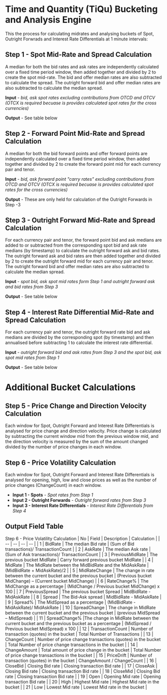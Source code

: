 # Time and Quantity (TiQu) Bucketing and Analysis Engine

This the process for calculating midrates and analysing buckets of Spot, Outright Forwrads and Interest Rate Differentials at 1 minute intervals:

## Step 1 - Spot Mid-Rate and Spread Calculation
A median for both the bid rates and ask rates are independently calculated over a fixed time period window, then added together and divided by 2 to create the spot mid-rate. The bid and offer median rates are also subtracted to calculate the spread. The outright forward bid and offer median rates are also subtracted to calculate the median spread.

**Input** - _bid, ask spot rates excluding contributions from OTCD and OTCV (OTCX is required becuase is provides calculated spot rates for the cross currencies)_

**Output** - See table below

## Step 2 - Forward Point Mid-Rate and Spread Calculation
A median for both the bid forward points and offer forward points are independently calculated over a fixed time period window, then added together and divided by 2 to create the forward point mid for each currency pair and tenor. 

**Input** - _bid, ask forward point "carry rates" excluding contributions from OTCD and OTCV (OTCX is required becuase is provides calculated spot rates for the cross currencies)_

**Output** - These are only held for calculation of the Outright Forwards in Step -3 

## Step 3 - Outright Forward Mid-Rate and Spread Calculation
For each currency pair and tenor, the forward point bid and ask medians are added to or subtracted from the corresponding spot bid and ask rate medians (by timestamp) to calculate the outright forward ask and bid rates. The outright forward ask and bid rates are then added together and divided by 2 to create the outright forward mid for each currency pair and tenor. The outright forward bid and offer median rates are also subtracted to calculate the median spread.

**Input** - _spot bid, ask spot mid rates form Step 1 and outright forward ask and bid rates from Step 3_

**Output** - See table below

## Step 4 - Interest Rate Differential Mid-Rate and Spread Calculation
For each currency pair and tenor, the outright forward rate bid and ask medians are divided by the corresponding spot (by timestamp) and then annualised before subtracting 1 to calculate the interest rate differential.

**Input** - _outright forward bid and ask rates from Step 3 and the spot bid, ask spot mid rates from Step 1_

**Output** - See table below

# Additional Bucket Calculations
## Step 5 - Price Change and Direction Velocity Calculation
Each window for Spot, Outright Forward and Interest Rate Differentials is analysed for price change and direction velocity. Price change is calculated by subtracting the current window mid from the previous window mid, and the direction velocity is measured by the sum of the amount changed divided by the number of price changes in each window.

## Step 6 - Price Volatility Calculation
Each window for Spot, Outright Forward and Interest Rate Differentials is analysed for opening, high, low and close prices as well as the number of price changes (ChangeCount) in each window. 

* **Input 1 - Spots** - _Spot rates from Step 1_
* **Input 2 - Outright Forwards** - _Outright forward rates from Step 3_
* **Input 3 - Interest Rate Differentials** - _Interest Rate Differentials from Step 4_

## Output Field Table
Step 6 - Price Volatility Calculation
| No | Field | Description | Calculation |
| -- | -- | -- | -- |
| 1 | BidRate | The median Bid rate | (Sum of Bid transactions)/ TransactionCount |
| 2 | AskRate | The median Ask rate | (Sum of Ask transactions)/ TransactionCount | 
| 3 | PreviousMidRate | The previous bucket MidRate | Carry forward previous bucket MidRate | 
| 4 | MidRate | The MidRate between the MidBidRate and the MidAskRate | (MidBidRate + MidAskRate)/2 | 
| 5 | MidRateChange | The change in rate between the current bucket and the previous bucket | (Previous bucket MidChange) – (Current bucket MidChange) | 
| 6 | RateChange% | The MidChange as a percentage | (MidChange / Previous bucket MidChange) x 100 | 
| 7 | PreviousSpread | The previous bucket Spread | MidBidRate - MidAskRate | 
| 8 | Spread | The Bid-Ask spread | MidBidRate - MidAskRate | 
| 9 | Spread% | The MidSpread as a percentage | (MidBidRate - MidAskRate)/ MidAskRate | 
| 10 | SpreadChange | The change in MidRate between the current bucket and the previous bucket | (previous MidSpread – MidSpread) | 
| 11 | SpreadChange% |The change in MidRate between the current bucket and the previous bucket as a percentage | (MidSpread / Previous bucket MidSpread) x 100 | 
| 12 | TransactionCount | Number of transaction (quotes) in the bucket | Total Number of Transactions | 
| 13 | ChangeCount | Number of price change transactions (quotes) in the bucket | Total Number of price change transactions in the bucket | 
| 14 | ChangeAmount | Total amount of price change in the bucket | Total Number of price change transactions in the bucket | 
| 15 | PriceDrift | Number of transaction (quotes) in the bucket | ChangeAmount / ChangeCount | 
| 16 | CloseBid | Closing Bid rate | Closing transaction Bid rate | 
| 17 | CloseAsk | Closing Bid rate | Closing transaction Bid rate | 
| 18 | CloseMid | Closing Bid rate | Closing transaction Bid rate | 
| 19 | Open | Opening  Mid rate | Opening transaction Bid rate | 
| 20 | High | Highest Mid rate | Highest Mid rate in the bucket | 
| 21 | Low | Lowest Mid rate | Lowest Mid rate in the bucket | 
